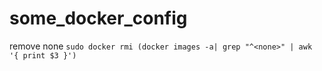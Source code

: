 # some_docker_config
remove none
```sudo docker rmi (docker images -a| grep "^<none>" | awk '{ print $3 }')```
